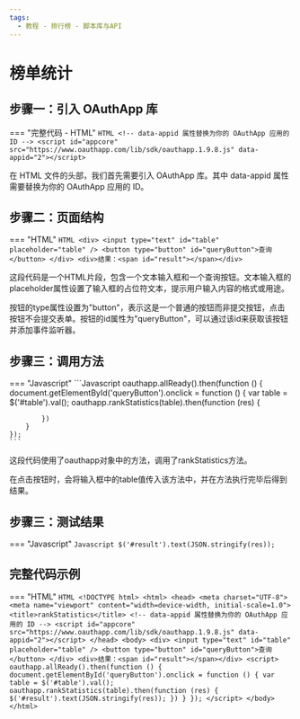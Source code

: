 ```yaml
---
tags:
  - 教程 - 排行榜 - 脚本库与API
---
```


# 榜单统计


## 步骤一：引入 OAuthApp 库
=== "完整代码 - HTML"
    ```HTML
    <!-- data-appid 属性替换为你的 OAuthApp 应用的 ID -->
    <script id="appcore" src="https://www.oauthapp.com/lib/sdk/oauthapp.1.9.8.js" data-appid="2"></script>
    ```

在 HTML 文件的头部，我们首先需要引入 OAuthApp 库。其中 data-appid 属性需要替换为你的 OAuthApp 应用的 ID。


## 步骤二：页面结构
=== "HTML"
    ```HTML
    <div>
        <input type="text" id="table" placeholder="table" />
        <button type="button" id="queryButton">查询</button>
    </div>
    <div>结果：<span id="result"></span></div>
    ```

这段代码是一个HTML片段，包含一个文本输入框和一个查询按钮。文本输入框的placeholder属性设置了输入框的占位符文本，提示用户输入内容的格式或用途。

按钮的type属性设置为"button"，表示这是一个普通的按钮而非提交按钮，点击按钮不会提交表单。按钮的id属性为"queryButton"，可以通过该id来获取该按钮并添加事件监听器。

## 步骤三：调用方法

=== "Javascript"
    ```Javascript
    oauthapp.allReady().then(function () {
        document.getElementById('queryButton').onclick = function () {
            var table = $('#table').val();
            oauthapp.rankStatistics(table).then(function (res) {
                
            })
        }
    });
    ```

这段代码使用了oauthapp对象中的方法，调用了rankStatistics方法。

在点击按钮时，会将输入框中的table值传入该方法中，并在方法执行完毕后得到结果。

## 步骤三：测试结果

=== "Javascript"
    ```Javascript
    $('#result').text(JSON.stringify(res));
    ```




## 完整代码示例

=== "HTML"
    ```HTML
    <!DOCTYPE html>
    <html>
    <head>
        <meta charset="UTF-8">
        <meta name="viewport" content="width=device-width, initial-scale=1.0">
        <title>rankStatistics</title>
        <!-- data-appid 属性替换为你的 OAuthApp 应用的 ID -->
        <script id="appcore" src="https://www.oauthapp.com/lib/sdk/oauthapp.1.9.8.js" data-appid="2"></script>
    </head>
    <body>
        <div>
            <input type="text" id="table" placeholder="table" />
            <button type="button" id="queryButton">查询</button>
        </div>
        <div>结果：<span id="result"></span></div>
        <script>
            oauthapp.allReady().then(function () {
                document.getElementById('queryButton').onclick = function () {
                    var table = $('#table').val();
                    oauthapp.rankStatistics(table).then(function (res) {
                        $('#result').text(JSON.stringify(res));
                    })
                }
            });
        </script>
    </body>
    </html>
    ```

